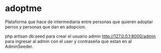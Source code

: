 # adoptme
Plataforma que hace de intermediaria entre personas que quieren adoptar perros y personas que dan en adopcion.


php artisan db:seed para crear el usuario admin
http://127.0.0.1:8000/admin para ingresar al admin con el user y contraseña que estan en al AdminSeeder.
